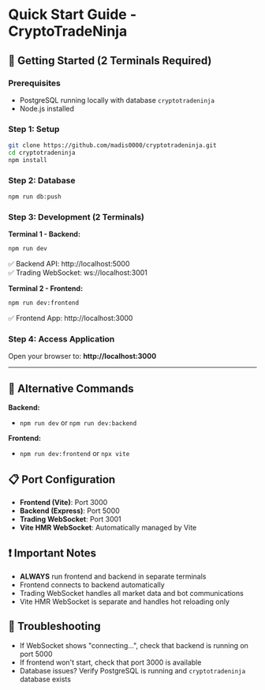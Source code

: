 # Quick Start Guide - CryptoTradeNinja

## 🚀 Getting Started (2 Terminals Required)

### Prerequisites
- PostgreSQL running locally with database `cryptotradeninja`
- Node.js installed

### Step 1: Setup
```bash
git clone https://github.com/madis0000/cryptotradeninja.git
cd cryptotradeninja
npm install
```

### Step 2: Database
```bash
npm run db:push
```

### Step 3: Development (2 Terminals)

**Terminal 1 - Backend:**
```bash
npm run dev
```
✅ Backend API: http://localhost:5000  
✅ Trading WebSocket: ws://localhost:3001

**Terminal 2 - Frontend:**
```bash
npm run dev:frontend
```
✅ Frontend App: http://localhost:3000

### Step 4: Access Application
Open your browser to: **http://localhost:3000**

---

## 🔧 Alternative Commands

**Backend:**
- `npm run dev` or `npm run dev:backend`

**Frontend:**
- `npm run dev:frontend` or `npx vite`

## 📋 Port Configuration
- **Frontend (Vite)**: Port 3000
- **Backend (Express)**: Port 5000  
- **Trading WebSocket**: Port 3001
- **Vite HMR WebSocket**: Automatically managed by Vite

## ❗ Important Notes
- **ALWAYS** run frontend and backend in separate terminals
- Frontend connects to backend automatically
- Trading WebSocket handles all market data and bot communications
- Vite HMR WebSocket is separate and handles hot reloading only

## 🐛 Troubleshooting
- If WebSocket shows "connecting...", check that backend is running on port 5000
- If frontend won't start, check that port 3000 is available
- Database issues? Verify PostgreSQL is running and `cryptotradeninja` database exists

